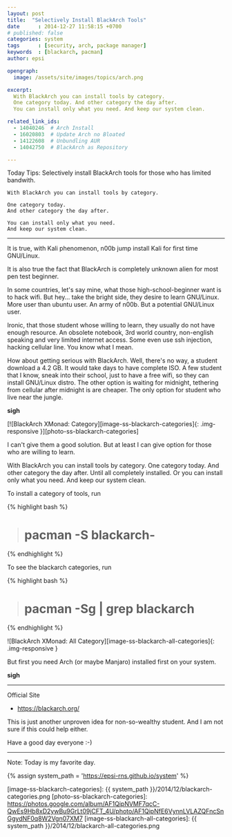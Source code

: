 ```yaml
---
layout: post
title:  "Selectively Install BlackArch Tools"
date      : 2014-12-27 11:58:15 +0700
# published: false
categories: system
tags      : [security, arch, package manager]
keywords  : [blackarch, pacman]
author: epsi

opengraph:
  image: /assets/site/images/topics/arch.png

excerpt:
  With BlackArch you can install tools by category.
  One category today. And other category the day after.
  You can install only what you need. And keep our system clean.

related_link_ids: 
  - 14040246  # Arch Install
  - 16020803  # Update Arch no Bloated  
  - 14122608  # Unbundling AUR
  - 14042750  # BlackArch as Repository

---
```


Today Tips: Selectively install BlackArch tools for those who has limited bandwith.

	With BlackArch you can install tools by category.

	One category today.
	And other category the day after.

	You can install only what you need.
	And keep our system clean.

-- -- --

It is true, with Kali phenomenon, n00b jump install Kali for first time GNU/Linux.

It is also true the fact that BlackArch is completely unknown alien for most pen test beginner.

In some countries, let's say mine, what those high-school-beginner want is to hack wifi.  But hey... take the bright side, they desire to learn GNU/Linux. More user than ubuntu user. An army of n00b. But a potential GNU/Linux user.

Ironic, that those student whose willing to learn, they usually do not have enough resource. An obsolete notebook, 3rd world country, non-english speaking and very limited internet access. Some even use ssh injection, hacking cellular line. You know what I mean.

How about getting serious with BlackArch. Well, there's no way, a student download a 4.2 GB. It would take days to have complete ISO. A few student that I know, sneak into their school, just to have a free wifi, so they can install GNU/Linux distro. The other option is waiting for midnight, tethering from cellular after midnight is are cheaper. The only option for student who live near the jungle.

**sigh**

[![BlackArch XMonad: Category][image-ss-blackarch-categories]{: .img-responsive }][photo-ss-blackarch-categories]

I can't give them a good solution. But at least I can give option for those who are willing to learn.

With BlackArch you can install tools by category. One category today. And other category the day after. Until all completely installed. Or you can install only what you need. And keep our system clean.

To install a category of tools, run

{% highlight bash %}
># pacman -S blackarch-<category>
{% endhighlight %}

To see the blackarch categories, run

{% highlight bash %}
># pacman -Sg | grep blackarch
{% endhighlight %}

![BlackArch XMonad: All Category][image-ss-blackarch-all-categories]{: .img-responsive }

But first you need Arch (or maybe Manjaro) installed first on your system.

**sigh**

-- -- --

Official Site

* <https://blackarch.org/>

This is just another unproven idea for non-so-wealthy student.
And I am not sure if this could help either.

Have a good day everyone :-)

-- -- --

Note: Today is my favorite day.


[//]: <> ( -- -- -- links below -- -- -- )

{% assign system_path = 'https://epsi-rns.github.io/system' %}

[image-ss-blackarch-categories]: {{ system_path }}/2014/12/blackarch-categories.png
[photo-ss-blackarch-categories]: https://photos.google.com/album/AF1QipNVMF7qcC-QwEs9Hb8xD2ywBu9GrLt09jCFT_4U/photo/AF1QipNfE6VynnLVLAZQFncSnGgydNF0q8W2Vgn07XM7
[image-ss-blackarch-all-categories]: {{ system_path }}/2014/12/blackarch-all-categories.png
